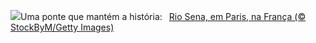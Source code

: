 ![](https://www.bing.com/th?id=OHR.PontdArcole_PT-BR4920312632_UHD.jpg&w=1000)Uma ponte que mantém a história:&nbsp;&ensp;[Rio Sena, em Paris, na França (© StockByM/Getty Images)](https://www.bing.com/th?id=OHR.PontdArcole_PT-BR4920312632_UHD.jpg)
<br><br/>
